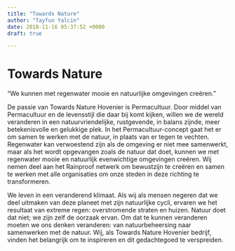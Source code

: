 ```yaml
---
title: "Towards Nature"
author: "Tayfun Yalcin"
date: 2018-11-16 05:37:52 +0000
draft: true

---
```

# Towards Nature

“We kunnen met regenwater mooie en natuurlijke omgevingen creëren.”

De passie van Towards Nature Hovenier is Permacultuur. Door middel van Permacultuur en de levensstijl die daar bij komt kijken, willen we de wereld veranderen in een natuurvriendelijke, rustgevende, in balans zijnde, meer betekenisvolle en gelukkige plek. In het Permacultuur-concept gaat het er om samen te werken met de natuur, in plaats van er tegen te vechten. Regenwater kan verwoestend zijn als de omgeving er niet mee samenwerkt, maar als het wordt opgevangen zoals de natuur dat doet, kunnen we met regenwater mooie en natuurlijk evenwichtige omgevingen creëren. Wij nemen deel aan het Rainproof netwerk om bewustzijn te creëren en samen te werken met alle organisaties om onze steden in deze richting te transformeren.

We leven in een veranderend klimaat. Als wij als mensen negeren dat we deel uitmaken van deze planeet met zijn natuurlijke cycli, ervaren we het resultaat van extreme regen: overstromende straten en huizen. Natuur doet dat niet; we zijn zelf de oorzaak ervan. Om dat te kunnen veranderen moeten we ons denken veranderen: van natuurbeheersing naar samenwerken met de natuur. Wij, als Towards Nature Hovenier bedrijf, vinden het belangrijk om te inspireren en dit gedachtegoed te verspreiden.
